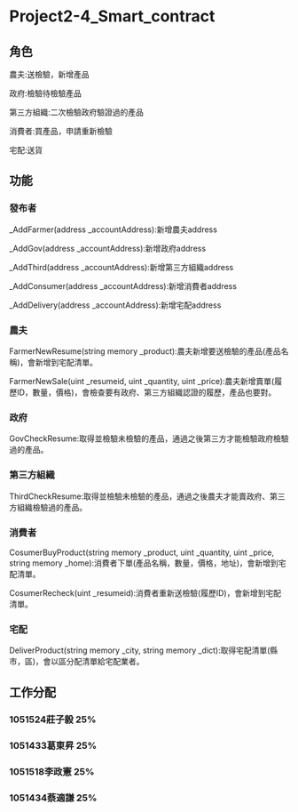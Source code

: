 # Project2-4_Smart_contract

## 角色
農夫:送檢驗，新增產品

政府:檢驗待檢驗產品

第三方組織:二次檢驗政府驗證過的產品

消費者:買產品，申請重新檢驗

宅配:送貨

## 功能

### 發布者

_AddFarmer(address _accountAddress):新增農夫address

_AddGov(address _accountAddress):新增政府address

_AddThird(address _accountAddress):新增第三方組織address

_AddConsumer(address _accountAddress):新增消費者address

_AddDelivery(address _accountAddress):新增宅配address

### 農夫

FarmerNewResume(string memory _product):農夫新增要送檢驗的產品(產品名稱)，會新增到宅配清單。

FarmerNewSale(uint _resumeid, uint _quantity, uint _price):農夫新增賣單(履歷ID，數量，價格)，會檢查要有政府、第三方組織認證的履歷，產品也要對。

### 政府

GovCheckResume:取得並檢驗未檢驗的產品，通過之後第三方才能檢驗政府檢驗過的產品。

### 第三方組織

ThirdCheckResume:取得並檢驗未檢驗的產品，通過之後農夫才能賣政府、第三方組織檢驗過的產品。

### 消費者

CosumerBuyProduct(string memory _product, uint _quantity, uint _price, string memory _home):消費者下單(產品名稱，數量，價格，地址)，會新增到宅配清單。

CosumerRecheck(uint _resumeid):消費者重新送檢驗(履歷ID)，會新增到宅配清單。

### 宅配

DeliverProduct(string memory _city, string memory _dict):取得宅配清單(縣市，區)，會以區分配清單給宅配業者。

## 工作分配
###  1051524莊子毅 25%
###  1051433葛東昇 25%
###  1051518李政憲 25%
###  1051434蔡適謙 25%
